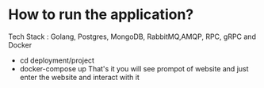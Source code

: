 # How to run the application?
Tech Stack : Golang, Postgres, MongoDB, RabbitMQ,AMQP, RPC, gRPC and Docker
- cd deployment/project
- docker-compose up That's it you will see prompot of website and just enter the website and interact with it

